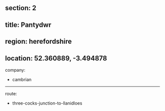 section: 2
----
title: Pantydwr
----
region: herefordshire
----
location: 52.360889, -3.494878
----
company:
- cambrian
----
route:
- three-cocks-junction-to-llanidloes
